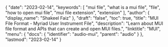 {
  "date": "2023-02-14",
  "keywords": [
    "mui file",
    "what is a mui file",
    "file",
    "how to open mui file",
    "mui file extension",
    "extension"
  ],
  "author": {
    "display_name": "Shakeel Faiz"
  },
  "draft": "false",
  "toc": true,
  "title": "MUI File Format - Myriad User Instrument File",
  "description": "Learn about MUI file format and APIs that can create and open MUI files.",
  "linktitle": "MUI",
  "menu": {
    "docs": {
      "identifier": "audio-mui",
      "parent": "audio"
    }
  },
  "lastmod": "2023-02-14"
}

##
